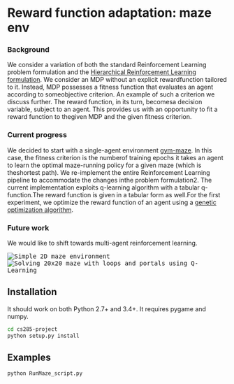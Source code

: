 # Reward function adaptation: maze env

### Background
We consider a variation of both the standard Reinforcement Learning problem formulation and the [Hierarchical Reinforcement Learning formulation](https://arxiv.org/pdf/1910.04450.pdf).  We consider an MDP without an explicit rewardfunction tailored to it.  Instead, MDP possesses a fitness function that evaluates an agent according to someobjective criterion.  An example of such a criterion we discuss further.  The reward function, in its turn, becomesa decision variable, subject to an agent.  This provides us with an opportunity to fit a reward function to thegiven MDP and the given fitness criterion.
### Current progress
We decided to start with a single-agent environment [gym-maze](https://github.com/MattChanTK/gym-maze).  In this case, the fitness criterion is the numberof training epochs it takes an agent to learn the optimal maze-running policy for a given maze (which is theshortest path).  We re-implement the entire Reinforcement Learning pipeline to accommodate the changes inthe problem formulation2.  The current implementation exploits q-learning algorithm with a tabular q-function.The reward function is given in a tabular form as well.For the first experiment, we optimize the reward function of an agent using a [genetic optimization algorithm](https://github.com/DEAP/deap).
### Future work
We would like to shift towards multi-agent reinforcement learning.

<kbd>![Simple 2D maze environment](http://i.giphy.com/Ar3aKxkAAh3y0.gif)</kbd> <kbd>![Solving 20x20 maze with loops and portals using Q-Learning](http://i.giphy.com/rfazKQngdaja8.gif)</kbd>



## Installation
It should work on both Python 2.7+ and 3.4+. It requires pygame and numpy.

```bash
cd cs285-project
python setup.py install
```
## Examples
```bash
python RunMaze_script.py
```


